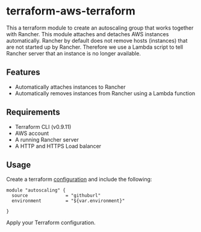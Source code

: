 # terraform-aws-terraform

This a terraform module to create an autoscaling group that works together with Rancher. This module attaches and 
detaches AWS instances automatically. Rancher by default does not remove hosts (instances) that are not started up by 
Rancher. Therefore we use a Lambda script to tell Rancher server that an instance is no longer available.

## Features
- Automatically attaches instances to Rancher 
- Automatically removes instances from Rancher using a Lambda function

## Requirements
- Terraform CLI (v0.9.11)
- AWS account
- A running Rancher server
- A HTTP and HTTPS Load balancer

## Usage
Create a terraform [configuration](https://www.terraform.io/intro/getting-started/build.html#configuration) and include 
the following:

    module "autoscaling" {
      source              = "githuburl"
      environment         = "${var.environment}"

    }

Apply your Terraform configuration. 


